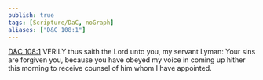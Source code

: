 ```yaml
---
publish: true
tags: [Scripture/DaC, noGraph]
aliases: ["D&C 108:1"]
---
```

[D&C 108:1](https://churchofjesuschrist.org/study/scriptures/dc-testament/dc/108?lang=eng&id=p1#p1) VERILY thus saith the Lord unto you, my servant Lyman: Your sins are forgiven you, because you have obeyed my voice in coming up hither this morning to receive counsel of him whom I have appointed.
